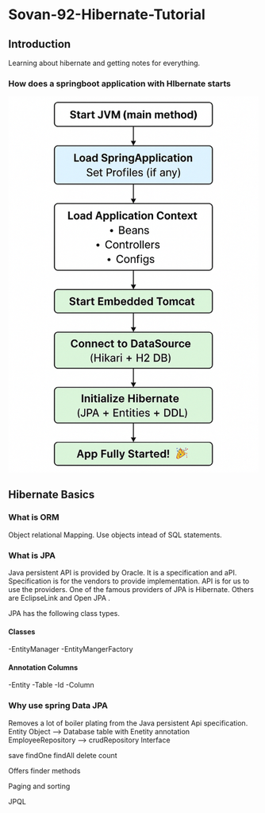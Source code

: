 # Sovan-92-Hibernate-Tutorial

## Introduction 

Learning about hibernate and getting notes for everything. 

### How does a springboot application with HIbernate starts
![Start Hibernate]( spring-start.png "Start Spring")


## Hibernate Basics

### What is ORM 
Object relational Mapping. Use objects intead of SQL statements. 
### What is JPA
Java persistent API is provided by Oracle. It is a specification and aPI. 
Specification is for the vendors to provide implementation. API is for us to use the providers. 
One of the famous providers of JPA is Hibernate. Others are EclipseLink and Open JPA . 

JPA has the following class types. 

#### Classes

-EntityManager
-EntityMangerFactory

#### Annotation Columns
-Entity
-Table
-Id
-Column

### Why use spring Data JPA

Removes a lot of boiler plating from the Java persistent Api specification. 
Entity Object --> Database table with Enetity annotation
EmployeeRepository --> crudRepository Interface 

save
findOne
findAll
delete
count

Offers finder methods 

Paging and sorting 

JPQL 


